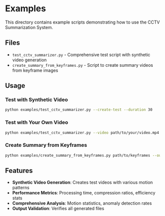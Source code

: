 # Examples

This directory contains example scripts demonstrating how to use the CCTV Summarization System.

## Files

- `test_cctv_summarizer.py` - Comprehensive test script with synthetic video generation
- `create_summary_from_keyframes.py` - Script to create summary videos from keyframe images

## Usage

### Test with Synthetic Video

```bash
python examples/test_cctv_summarizer.py --create-test --duration 30
```

### Test with Your Own Video

```bash
python examples/test_cctv_summarizer.py --video path/to/your/video.mp4
```

### Create Summary from Keyframes

```bash
python examples/create_summary_from_keyframes.py path/to/keyframes --output summary.mp4
```

## Features

- **Synthetic Video Generation**: Creates test videos with various motion patterns
- **Performance Metrics**: Processing time, compression ratios, efficiency stats
- **Comprehensive Analysis**: Motion statistics, anomaly detection rates
- **Output Validation**: Verifies all generated files

